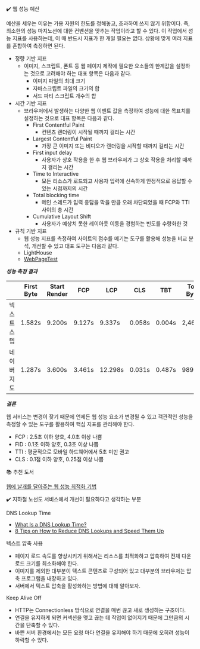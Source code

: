 ✔️ 웹 성능 예산

예산을 세우는 이유는 가용 자원의 한도를 정해놓고, 초과하여 쓰지 않기 위함이다. 즉, 최소한의 성능 마지노선에 대한 컨벤션을 맞추는 작업이라고 할 수 있다.
이 작업에서 성능 지표를 사용하는데, 이 때 반드시 지표가 한 개일 필요는 없다. 상황에 맞게 여러 지표를 혼합하여 측정하면 된다.

- 정량 기반 지표
  - 이미지, 스크립트, 폰트 등 웹 페이지 제작에 필요한 요소들의 한계값을 설정하는 것으로 고려해야 하는 대표 항목은 다음과 같다.
    - 이미지 파일의 최대 크기
    - 자바스크립트 파일의 크기의 합
    - 서드 파티 스크립트 개수의 합
- 시간 기반 지표
  - 브라우저에서 발생하는 다양한 웹 이벤트 값을 측정하여 성능에 대한 목표치를 설정하는 것으로 대표 항목은 다음과 같다.
    - First Contentful Paint
      - 컨텐츠 렌더링이 시작될 때까지 걸리는 시간
    - Largest Contentful Paint
      - 가장 큰 이미지 또는 비디오가 렌더링을 시작할 때까지 걸리는 시간
    - First input delay
      - 사용자가 상호 작용을 한 후 웹 브라우저가 그 상호 작용을 처리할 때까지 걸리는 시간
    - Time to Interactive
      - 모든 리소스가 로드되고 사용자 입력에 신속하게 안정적으로 응답할 수 있는 시점까지의 시간
    - Total blocking time
      - 메인 스레드가 입력 응답을 막을 만큼 오래 차단되었을 때 FCP와 TTI 사이의 총 시간
    - Cumulative Layout Shift
      - 사용자가 예상치 못한 레이아웃 이동을 경험하는 빈도를 수량화한 것
- 규칙 기반 지표
  - 웹 성능 지표를 측정하여 사이트의 점수를 메기는 도구를 활용해 성능을 비교 분석, 개선할 수 있고 대표 도구는 다음과 같다.
  - LightHouse
  - [WebPageTest](https://www.webpagetest.org/)

***성능 측정 결과***

| |First Byte|Start Render|FCP|LCP|CLS|TBT|Total Bytes|
|---|---|---|---|---|---|---|---|
|넥스트스텝|1.582s|9.200s|9.127s|9.337s|0.058s|0.004s|2,462KB|
|네이버지도|1.287s|3.600s|3.461s|12.298s|0.031s|0.487s|989KB|

***결론***

웹 서비스는 변경이 잦기 때문에 언제든 웹 성능 요소가 변경될 수 있고 객관적인 성능을 측정할 수 있는 도구를 활용하여 핵심 지표를 관리해야 한다.

- FCP : 2.5초 이하 양호, 4.0초 이상 나쁨
- FID : 0.1초 이하 양호, 0.3초 이상 나쁨
- TTI : 평균적으로 모바일 하드웨어에서 5초 미만 권고
- CLS : 0.1점 이하 양호, 0.25점 이상 나쁨

📚 추천 도서

[웹에 날개를 달아주는 웹 성능 최적화 기법](http://www.yes24.com/product/goods/96262886)

✔️ 지하철 노선도 서비스에서 개선이 필요하다고 생각하는 부분

DNS Lookup Time
- [What Is a DNS Lookup Time?](https://sematext.com/glossary/dns-lookup-time/)
- [8 Tips on How to Reduce DNS Lookups and Speed Them Up](https://kinsta.com/blog/reduce-dns-lookups)

텍스트 압축 사용
- 페이지 로드 속도를 향상시키기 위해서는 리소스를 최적화하고 압축하여 전체 다운로드 크기를 최소화해야 한다.
- 이미지를 제외한 대부분이 텍스트 콘텐츠로 구성되어 있고 대부분의 브라우저는 압축 프로그램을 내장하고 있다.
- 서버에서 텍스트 압축을 활성화하는 방법에 대해 알아보자.

Keep Alive Off
- HTTP는 Connectionless 방식으로 연결을 매번 끊고 새로 생성하는 구조이다.
- 연결을 유지하게 되면 커넥션을 맺고 끊는 데 작업이 없어지기 때문에 그만큼의 시간을 단축할 수 있다.
- 바쁜 서버 환경에서는 모든 요청 마다 연결을 유지해야 하기 때문에 오히려 성능이 하락할 수 있다.
